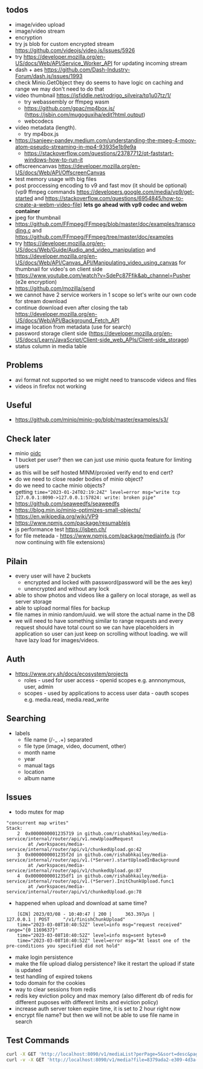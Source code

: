 ## todos

* image/video upload
* image/video stream 
* encryption
* try js blob for custom encrypted stream https://github.com/videojs/video.js/issues/5926
* try https://developer.mozilla.org/en-US/docs/Web/API/Service_Worker_API for updating incoming stream
* dash + aes https://github.com/Dash-Industry-Forum/dash.js/issues/1993
* check Minio.GetObject they do seems to have logic on caching and range we may don't need to do that
* video thumbnail https://jsfiddle.net/rodrigo_silveira/tq1u07tz/1/
    * try webassembly or ffmpeg wasm
    * https://github.com/gpac/mp4box.js/ (https://jsbin.com/mugoguxiha/edit?html,output)
    * webcodecs 
* video metadata (length).
    * try mp4box.js
* https://sanjeev-pandey.medium.com/understanding-the-mpeg-4-moov-atom-pseudo-streaming-in-mp4-93935e1b9e9a
    * https://stackoverflow.com/questions/23787712/qt-faststart-windows-how-to-run-it
* offscreencanvas https://developer.mozilla.org/en-US/docs/Web/API/OffscreenCanvas
* test memory usage with big files
* post proccessing encoding to v9 and fast mov (it should be optional) (vp9 ffmpeg commands https://developers.google.com/media/vp9/get-started and https://stackoverflow.com/questions/6954845/how-to-create-a-webm-video-file) **lets go ahead with vp9 codec and webm container**
* jpeg for thumbnail
* https://github.com/FFmpeg/FFmpeg/blob/master/doc/examples/transcoding.c and https://github.com/FFmpeg/FFmpeg/tree/master/doc/examples
* try https://developer.mozilla.org/en-US/docs/Web/Guide/Audio_and_video_manipulation and  https://developer.mozilla.org/en-US/docs/Web/API/Canvas_API/Manipulating_video_using_canvas for thumbnail for video's on client side
* https://www.youtube.com/watch?v=SdePc87Ffik&ab_channel=Pusher (e2e encryption)
* https://github.com/mozilla/send
* we cannot have 2 service workers in 1 scope so let's write our own code for stream download
* continue download even after closing the tab https://developer.mozilla.org/en-US/docs/Web/API/Background_Fetch_API
* image location from metadata (use for search)
* password storage client side (https://developer.mozilla.org/en-US/docs/Learn/JavaScript/Client-side_web_APIs/Client-side_storage)
* status column in media table

## Problems
* avi format not supported so we might need to transcode videos and files
* videos in firefox not working

## Useful
* https://github.com/minio/minio-go/blob/master/examples/s3/



## Check later

* minio [oidc](https://min.io/docs/minio/linux/developers/security-token-service.html?ref=docs)
* 1 bucket per user? then we can just use minio quota feature for limiting users
* as this will be self hosted MINM/proxied verify end to end cert?
* do we need to close reader bodies of minio object? 
* do we need to cache minio objects?
* getting `time="2023-01-24T02:19:24Z" level=error msg="write tcp 127.0.0.1:8090->127.0.0.1:57824: write: broken pipe"`
* https://github.com/seaweedfs/seaweedfs
* https://blog.min.io/minio-optimizes-small-objects/
* https://en.wikipedia.org/wiki/VP9
* https://www.npmjs.com/package/resumablejs
* js performance test https://jsben.ch/
* for file meteada - https://www.npmjs.com/package/mediainfo.js (for now continuing with file extensions)

## Pilain
* every user will have 2 buckets 
    * encrypted and locked with password(password will be the aes key)
    * unencrypted and without any lock
* able to show photos and videos like a gallery on local storage, as well as server storage
* able to upload normal files for backup
* file names in minio random/uuid. we will store the actual name in the DB
* we will need to have something similar to range requests and every request should have total count so we can have placeholders in application so user can just keep on scrolling without loading. we will have lazy load for images/videos.


## Auth
* https://www.ory.sh/docs/ecosystem/projects 
    * roles - used for user access - openid scopes e.g. annnonymous, user, admin
    * scopes - used by applications to access user data - oauth scopes e.g. media.read, media.read_write

## Searching
* labels
    * file name (/\-_ .+) separated
    * file type (image, video, document, other)
    * month name
    * year
    * manual tags
    * location
    * album name


## Issues
* todo mutex for map
```log
"concurrent map writes"
Stack:
	2  0x0000000001235719 in github.com/rishabhkailey/media-service/internal/router/api/v1.newUploadRequest
	    at /workspaces/media-service/internal/router/api/v1/chunkedUpload.go:42
	3  0x0000000001235f2d in github.com/rishabhkailey/media-service/internal/router/api/v1.(*Server).startUploadInBackground
	    at /workspaces/media-service/internal/router/api/v1/chunkedUpload.go:87
	4  0x0000000001235df1 in github.com/rishabhkailey/media-service/internal/router/api/v1.(*Server).InitChunkUpload.func1
	    at /workspaces/media-service/internal/router/api/v1/chunkedUpload.go:78
```
* happened when upload and download at same time?
```log
    [GIN] 2023/03/08 - 10:40:47 | 200 |     363.397µs |       127.0.0.1 | POST     "/v1/finishChunkUpload"
    time="2023-03-08T10:40:52Z" level=info msg="request received" range="{0 1169637}"
    time="2023-03-08T10:40:52Z" level=info msg=sent bytes=0
    time="2023-03-08T10:40:52Z" level=error msg="At least one of the pre-conditions you specified did not hold"
```
* make login persistence
* make the file upload dialog persistence? like it restart the upload if state is updated
* test handling of expired tokens
* todo domain for the cookies
* way to clear sessions from redis
* redis key eviction policy and max memory (also different db of redis for different puposes with different limits and eviction policy)
* increase auth server token expire time, it is set to 2 hour right now
* encrypt file name? but then we will not be able to use file name in search


## Test Commands
```bash
curl -X GET 'http://localhost:8090/v1/mediaList?perPage=5&sort=desc&page=1' -H "Authorization: Bearer <token>" | tee test.json
curl -v -X GET 'http://localhost:8090/v1/media?file=8379ada2-e309-4d3a-b4b8-18d49211748e' -H "Authorization: Bearer <token>" | tee test.json
```